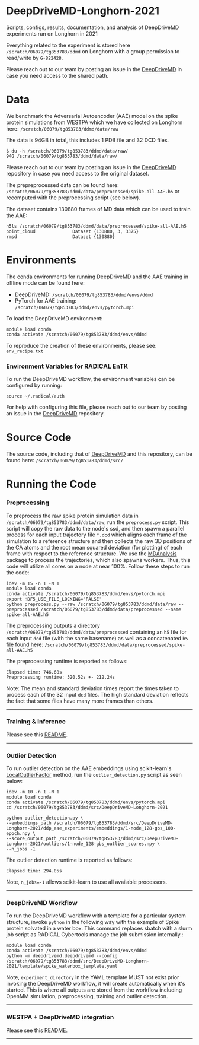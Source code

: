 # DeepDriveMD-Longhorn-2021
Scripts, configs, results, documentation, and analysis of DeepDriveMD experiments run on Longhorn in 2021

Everything related to the experiment is stored here `/scratch/06079/tg853783/ddmd` on Longhorn with a group permission to read/write by `G-822428`.

Please reach out to our team by posting an issue in the [DeepDriveMD](https://github.com/DeepDriveMD/DeepDriveMD-pipeline) in case you need access to the shared path.

# Data
We benchmark the Adversarial Autoencoder (AAE) model on the spike protein simulations from WESTPA which 
we have collected on Longhorn here: `/scratch/06079/tg853783/ddmd/data/raw`

The data is 94GB in total, this includes 1 PDB file and 32 DCD files.
```
$ du -h /scratch/06079/tg853783/ddmd/data/raw/
94G	/scratch/06079/tg853783/ddmd/data/raw/
```

Please reach out to our team by posting an issue in the [DeepDriveMD](https://github.com/DeepDriveMD/DeepDriveMD-pipeline) repository in case you need access to the original dataset.

The prepreprocessed data can be found here: `/scratch/06079/tg853783/ddmd/data/preprocessed/spike-all-AAE.h5` or recomputed with the preprocessing script (see below).

The dataset contains 130880 frames of MD data which can be used to train the AAE:
```
h5ls /scratch/06079/tg853783/ddmd/data/preprocessed/spike-all-AAE.h5
point_cloud              Dataset {130880, 3, 3375}
rmsd                     Dataset {130880}
```

# Environments
The conda environments for running DeepDriveMD and the AAE training in offline mode can be found here:
* DeepDriveMD: `/scratch/06079/tg853783/ddmd/envs/ddmd`
* PyTorch for AAE training: `/scratch/06079/tg853783/ddmd/envs/pytorch.mpi`

To load the DeepDriveMD environment:
```
module load conda
conda activate /scratch/06079/tg853783/ddmd/envs/ddmd
```

To reproduce the creation of these environments, please see: `env_recipe.txt`

### Environment Variables for RADICAL EnTK
To run the DeepDriveMD workflow, the environment variables can be configured by running: 
```
source ~/.radical/auth
```
For help with configuring this file, please reach out to our team by posting an issue in the [DeepDriveMD](https://github.com/DeepDriveMD/DeepDriveMD-pipeline) repository.

# Source Code
The source code, including that of [DeepDriveMD](https://github.com/DeepDriveMD/DeepDriveMD-pipeline) and this repository, can be found here: `/scratch/06079/tg853783/ddmd/src/`

# Running the Code

### Preprocessing
To preprocess the raw spike protein simulation data in `/scratch/06079/tg853783/ddmd/data/raw`,
run the `preprocess.py` script. This script will copy the raw data to the node's ssd, and then spawn a parallel process 
for each input trajectory file `*.dcd` which aligns each frame of the simulation to a reference structure and then 
collects the raw 3D positions of the CA atoms and the root mean squared deviation (for plotting) of each frame with 
respect to the reference structure. We use the [MDAnalysis](https://www.mdanalysis.org/) package to process the 
trajectories, which also spawns workers. Thus, this code will utilize all cores on a node at near 100%. Follow these steps 
to run the code:
```
idev -m 15 -n 1 -N 1
module load conda
conda activate /scratch/06079/tg853783/ddmd/envs/pytorch.mpi
export HDF5_USE_FILE_LOCKING='FALSE'
python preprocess.py --raw /scratch/06079/tg853783/ddmd/data/raw --preprocessed /scratch/06079/tg853783/ddmd/data/preprocessed --name spike-all-AAE.h5
```

The preprocessing outputs a directory `/scratch/06079/tg853783/ddmd/data/preprocessed` containing
an `h5` file for each input `dcd` file (with the same basename) as well as a concatenated `h5` file
found here: `/scratch/06079/tg853783/ddmd/data/preprocessed/spike-all-AAE.h5`

The preprocessing runtime is reported as follows:
```
Elapsed time: 746.68s
Preprocessing runtime: 320.52s +- 212.24s
```
Note: The mean and standard deviation times report the times taken to process each of the 32 input
`dcd` files. The high standard deviation reflects the fact that some files have many more frames than
others.

***


### Training & Inference

Please see this [README](https://github.com/DeepDriveMD/DeepDriveMD-Longhorn-2021/blob/main/ddp_aae_experiments/README.md).

***

### Outlier Detection

To run outlier detection on the AAE embeddings using scikit-learn's [LocalOutlierFactor](https://scikit-learn.org/stable/modules/generated/sklearn.neighbors.LocalOutlierFactor.html#sklearn.neighbors.LocalOutlierFactor) method,
run the `outlier_detection.py` script as seen below: 

```
idev -m 10 -n 1 -N 1
module load conda
conda activate /scratch/06079/tg853783/ddmd/envs/pytorch.mpi
cd /scratch/06079/tg853783/ddmd/src/DeepDriveMD-Longhorn-2021

python outlier_detection.py \
--embeddings_path /scratch/06079/tg853783/ddmd/src/DeepDriveMD-Longhorn-2021/ddp_aae_experiments/embeddings/1-node_128-gbs_100-epoch.npy \
--score_output_path /scratch/06079/tg853783/ddmd/src/DeepDriveMD-Longhorn-2021/outliers/1-node_128-gbs_outlier_scores.npy \
--n_jobs -1
```

The outlier detection runtime is reported as follows:
```
Elapsed time: 294.05s
```

Note, `n_jobs=-1` allows scikit-learn to use all available processors.

***

### DeepDriveMD Workflow

To run the DeepDriveMD workflow with a template for a particular system structure, invoke `python` in the following way with the example of Spike protein solvated in a water box. This command replaces sbatch with a slurm job script as RADICAL Cybertools manage the job submission internally.:
```
module load conda
conda activate /scratch/06079/tg853783/ddmd/envs/ddmd
python -m deepdrivemd.deepdrivemd --config /scratch/06079/tg853783/ddmd/src/DeepDriveMD-Longhorn-2021/template/spike_waterbox_template.yaml
```

Note, `experiment_directory` in the YAML template MUST not exist prior invoking the DeepDriveMD workflow, it will create automatically when it's started. This is where all outputs are stored from the workflow including OpenMM simulation, preprocessing, training and outlier detection.

***

### WESTPA + DeepDriveMD integration

Please see this [README](https://github.com/DeepDriveMD/DeepDriveMD-Longhorn-2021/blob/main/westpa_deepdrivemd/README.md).

***
